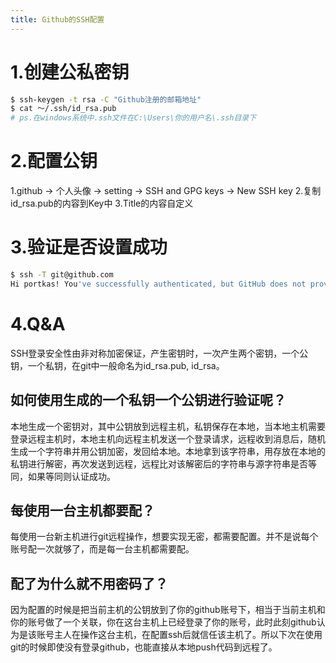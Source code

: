 ```yaml
---
title: Github的SSH配置
---
```

# 1.创建公私密钥
```bash
$ ssh-keygen -t rsa -C "Github注册的邮箱地址"
$ cat ～/.ssh/id_rsa.pub
# ps.在windows系统中.ssh文件在C:\Users\你的用户名\.ssh目录下
```

# 2.配置公钥
1.github -> 个人头像 -> setting -> SSH and GPG keys -> New SSH key
2.复制id_rsa.pub的内容到Key中
3.Title的内容自定义

# 3.验证是否设置成功
```bash
$ ssh -T git@github.com
Hi portkas! You've successfully authenticated, but GitHub does not provide shell access.
```

# 4.Q&A
SSH登录安全性由非对称加密保证，产生密钥时，一次产生两个密钥，一个公钥，一个私钥，在git中一般命名为id_rsa.pub, id_rsa。
## 如何使用生成的一个私钥一个公钥进行验证呢？
本地生成一个密钥对，其中公钥放到远程主机，私钥保存在本地，当本地主机需要登录远程主机时，本地主机向远程主机发送一个登录请求，远程收到消息后，随机生成一个字符串并用公钥加密，发回给本地。本地拿到该字符串，用存放在本地的私钥进行解密，再次发送到远程，远程比对该解密后的字符串与源字符串是否等同，如果等同则认证成功。
## 每使用一台主机都要配？
每使用一台新主机进行git远程操作，想要实现无密，都需要配置。并不是说每个账号配一次就够了，而是每一台主机都需要配。
## 配了为什么就不用密码了？
因为配置的时候是把当前主机的公钥放到了你的github账号下，相当于当前主机和你的账号做了一个关联，你在这台主机上已经登录了你的账号，此时此刻github认为是该账号主人在操作这台主机，在配置ssh后就信任该主机了。所以下次在使用git的时候即使没有登录github，也能直接从本地push代码到远程了。